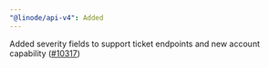 ```yaml
---
"@linode/api-v4": Added
---
```


Added severity fields to support ticket endpoints and new account capability ([#10317](https://github.com/linode/manager/pull/10317))

